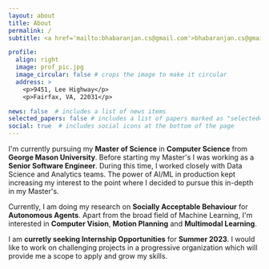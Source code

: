 ```yaml
---
layout: about
title: About
permalink: /
subtitle: <a href='mailto:bhabaranjan.cs@gmail.com'>bhabaranjan.cs@gmail.com</a> / <a href='mailto:bpanigr@gmu.edu'>bpanigr@gmu.edu</a>

profile:
  align: right
  image: prof_pic.jpg
  image_circular: false # crops the image to make it circular
  address: >
    <p>9451, Lee Highway</p>
    <p>Fairfax, VA, 22031</p>

news: false  # includes a list of news items
selected_papers: false # includes a list of papers marked as "selected={true}"
social: true  # includes social icons at the bottom of the page
---
```


I'm currently pursuing my <b>Master of Science</b> in <b>Computer Science</b> from <b>George Mason University</b>. Before starting my Master's I was working as a <b>Senior Software Engineer</b>. During this time, I worked closely with Data Science and Analytics teams. The power of AI/ML in production kept increasing my interest to the point where I decided to pursue this in-depth in my Master's.

Currently, I am doing my research on <b>Socially Acceptable Behaviour</b> for <b>Autonomous Agents</b>. Apart from the broad field of Machine Learning, I'm interested in <b>Computer Vision</b>, <b>Motion Planning</b> and <b>Multimodal Learning</b>.

I am <b>curretly seeking Internship Opportunities</b> for <b>Summer 2023</b>. I would like to work on challenging projects in a progressive organization which will provide me a scope to apply and grow my skills.
